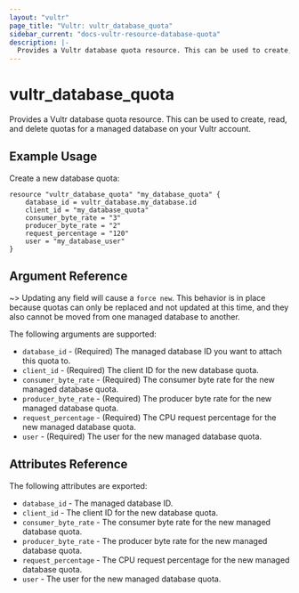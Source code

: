 ```yaml
---
layout: "vultr"
page_title: "Vultr: vultr_database_quota"
sidebar_current: "docs-vultr-resource-database-quota"
description: |-
  Provides a Vultr database quota resource. This can be used to create, read, and delete quotas for a managed database on your Vultr account.
---
```


# vultr_database_quota

Provides a Vultr database quota resource. This can be used to create, read, and delete quotas for a managed database on your Vultr account.

## Example Usage

Create a new database quota:

```hcl
resource "vultr_database_quota" "my_database_quota" {
	database_id = vultr_database.my_database.id
	client_id = "my_database_quota"
	consumer_byte_rate = "3"
	producer_byte_rate = "2"
	request_percentage = "120"
	user = "my_database_user"
}
```

## Argument Reference


~> Updating any field will cause a `force new`. This behavior is in place because quotas can only be replaced and not updated at this time, and they also cannot be moved from one managed database to another.

The following arguments are supported:

* `database_id` - (Required) The managed database ID you want to attach this quota to.
* `client_id` - (Required) The client ID for the new database quota.
* `consumer_byte_rate` - (Required) The consumer byte rate for the new managed database quota.
* `producer_byte_rate` - (Required) The producer byte rate for the new managed database quota.
* `request_percentage` - (Required) The CPU request percentage for the new managed database quota.
* `user` - (Required) The user for the new managed database quota.

## Attributes Reference

The following attributes are exported:

* `database_id` - The managed database ID.
* `client_id` - The client ID for the new database quota.
* `consumer_byte_rate` - The consumer byte rate for the new managed database quota.
* `producer_byte_rate` - The producer byte rate for the new managed database quota.
* `request_percentage` - The CPU request percentage for the new managed database quota.
* `user` - The user for the new managed database quota.
